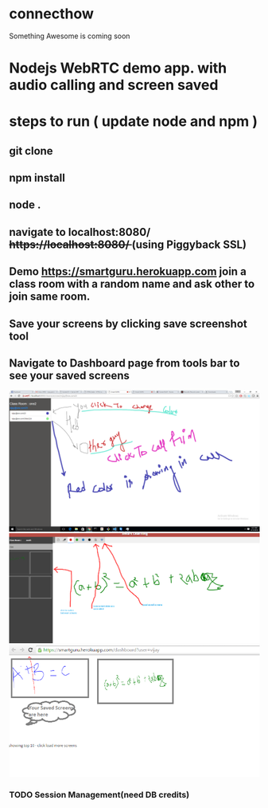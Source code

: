 # connecthow
Something Awesome is coming soon
# Nodejs WebRTC demo app. with audio calling and screen saved 
# steps to run ( update node and npm )
## git clone
## npm install
## node .
## navigate to localhost:8080/ <strike>https://localhost:8080/ </strike> (using Piggyback SSL)
## <bold>Demo</bold> https://smartguru.herokuapp.com  join a class room with a random name and ask other to join same room.
## Save your screens by clicking save screenshot tool
## Navigate to Dashboard page from tools bar to see your saved screens

![alt tag](https://raw.githubusercontent.com/vijay22uk/connecthow/master/screen/Untitled2.png)
![alt tag](https://raw.githubusercontent.com/vijay22uk/connecthow/master/screen/new.png)
![alt tag](https://raw.githubusercontent.com/vijay22uk/connecthow/master/screen/dash.png)


### TODO Session Management(need DB credits)
